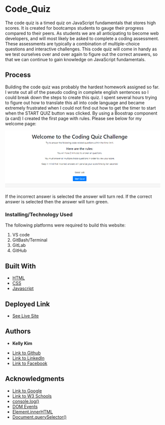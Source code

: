 # Code_Quiz

The code quiz is a timed quiz on JavaScript fundamentals that stores high scores. It is created for bootcamps students to gauge their progress compared to their peers. As students we are all anticipating to become web developers, and will most likely be asked to complete a coding assessment. These assessments are typically a combination of multiple-choice questions and interactive challenges. This code quiz will come in handy as we test ourselves over and over again to figure out the correct answers, so that we can continue to gain knowledge on JavaScript fundamentals.

## Process

Building the code quiz was probably the hardest homework assigned so far. I wrote out all of the pseudo coding in complete english sentences so I could break down the steps to create this quiz. I spent several hours trying to figure out how to translate this all into code language and became extremely frustrated when I could not find out how to get the timer to start when the START QUIZ button was clicked. By using a Boostrap component (a card) I created the first page with rules. Please see below for my welcome page: 

![Image](codequiz.png)

If the incorrect answer is selected the answer will turn red. If the correct answer is selected then the answer will turn green.

### Installing/Technology Used

The following platforms were required to build this website:

1) VS code
2) GitBash/Terminal
3) GitLab
4) GitHub

## Built With

* [HTML](https://developer.mozilla.org/en-US/docs/Web/HTML)
* [CSS](https://developer.mozilla.org/en-US/docs/Web/CSS)
* [Javascript](https://developer.mozilla.org/en-US/doc/Web/CSS)

## Deployed Link

* [See Live Site](https://kellykim831.github.io/Code_Quiz/)


## Authors

* **Kelly Kim** 

- [Link to Github](https://github.com/kellykim831)
- [Link to LinkedIn](https://www.linkedin.com/in/realtorkellykim/)
- [Link to Facebook](https://www.facebook.com/kimkelz)


## Acknowledgments

* [Link to Google](https://www.google.com)
* [Link to W3 Schools](https://www.w3schools.com)
* [console.log()](https://developer.mozilla.org/en-US/docs/Web/API/Console/log)
* [DOM Events](https://www.w3schools.com/jsref/dom_obj_event.asp)
* [Element.innerHTML](https://developer.mozilla.org/en-US/docs/Web/API/Element/innerHTML)
* [Document.querySelector()](https://developer.mozilla.org/en-US/docs/Web/API/Document/querySelector)